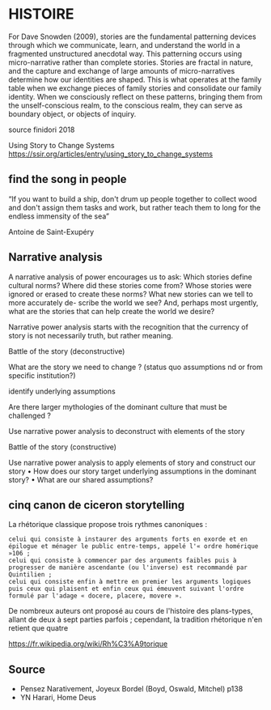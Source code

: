 # HISTOIRE


For Dave Snowden (2009), stories are the fundamental patterning devices through which we communicate, learn, and understand the world in a fragmented unstructured anecdotal way. This patterning occurs using micro-narrative rather than complete stories. Stories are fractal in nature, and the capture and exchange of large amounts of micro-narratives determine how our identities are shaped. This is what operates at the family table when we exchange pieces of family stories and consolidate our family identity. When we consciously reflect on these patterns, bringing them from the unself-conscious realm, to the conscious realm, they can serve as boundary object, or objects of inquiry.

source finidori 2018

Using Story to Change Systems
https://ssir.org/articles/entry/using_story_to_change_systems

## find the song in people

“If you want to build a ship, don't drum up people together to collect wood and don't assign them tasks and work, but rather teach them to long for the endless immensity of the sea”

 Antoine de Saint-Exupéry



## Narrative analysis

A narrative analysis of power encourages us to ask: Which stories define cultural norms? Where did these stories come from? Whose stories were ignored or erased to create these norms? What new stories can we tell to more accurately de- scribe the world we see? And, perhaps most urgently, what are the stories that can help create the world we desire?

Narrative power analysis starts with the recognition that the currency of story is not necessarily truth, but rather meaning.


Battle of the story (deconstructive)

What are the story we need to change ? (status quo assumptions nd or from specific institution?)

identify underlying assumptions

Are there larger mythologies of the dominant culture that must be challenged ? 

Use narrative power analysis to deconstruct with elements of the story


Battle of the story (constructive)


Use narrative power analysis to apply elements of story and construct our story
• How does our story target underlying assumptions in the dominant story?
• What are our shared assumptions?


## cinq canon de ciceron storytelling

La rhétorique classique propose trois rythmes canoniques :

    celui qui consiste à instaurer des arguments forts en exorde et en épilogue et ménager le public entre-temps, appelé l'« ordre homérique »106 ;
    celui qui consiste à commencer par des arguments faibles puis à progresser de manière ascendante (ou l'inverse) est recommandé par Quintilien ;
    celui qui consiste enfin à mettre en premier les arguments logiques puis ceux qui plaisent et enfin ceux qui émeuvent suivant l'ordre formulé par l'adage « docere, placere, movere ».

De nombreux auteurs ont proposé au cours de l'histoire des plans-types, allant de deux à sept parties parfois ; cependant, la tradition rhétorique n'en retient que quatre

https://fr.wikipedia.org/wiki/Rh%C3%A9torique


## Source

- Pensez Narativement, Joyeux Bordel (Boyd, Oswald, Mitchel) p138
- YN Harari, Home Deus
